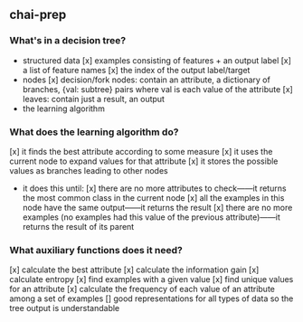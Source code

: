 chai-prep
---

### What's in a decision tree?
- structured data
  [x] examples consisting of features + an output label
  [x] a list of feature names
  [x] the index of the output label/target
- nodes
  [x] decision/fork nodes: contain an attribute, a dictionary of branches, {val: subtree} pairs where val is each value of the attribute
  [x] leaves: contain just a result, an output
- the learning algorithm

### What does the learning algorithm do?
[x] it finds the best attribute according to some measure
[x] it uses the current node to expand values for that attribute
[x] it stores the possible values as branches leading to other nodes
- it does this until:
  [x] there are no more attributes to check——it returns the most common class in the current node
  [x] all the examples in this node have the same output——it returns the result
  [x] there are no more examples (no examples had this value of the previous attribute)——it returns the result of its parent

### What auxiliary functions does it need?
[x] calculate the best attribute
[x] calculate the information gain
    [x] calculate entropy
[x] find examples with a given value
[x] find unique values for an attribute
[x] calculate the frequency of each value of an attribute among a set of examples
[] good representations for all types of data so the tree output is understandable

